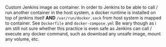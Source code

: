 Custom Jenkins image as container.
In order to Jenkins to be able to call / run another container in the host system, a docker runtime is installed on top of jenkins itself **AND** `/var/run/docker.sock` from host system is mapped to container. See `Dockerfile` and `docker-compose.yml`
Be wary though as i am still not sure whether this practice is even safe as Jenkins can call / execute any docker command, such as download any unsafe image, mount any volume, etc.